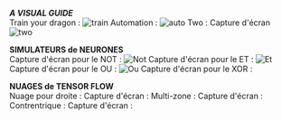 ***A VISUAL GUIDE***  
Train your dragon :  ![train](https://github.com/user-attachments/assets/bac2dda6-40d3-4d92-adf7-c50988f01589)
Automation :  ![auto](https://github.com/user-attachments/assets/25e7cda4-3b1f-46c7-8088-fc4cfc9eee6f)
Two : Capture d'écran  ![two](https://github.com/user-attachments/assets/aad4a0d0-b56e-4c0f-87bc-c4265b3a6bcf)


**SIMULATEURS de NEURONES**  
Capture d'écran  pour le NOT  : ![Not](https://github.com/user-attachments/assets/4fc87da5-885c-4113-b33d-9f0b323bc092)
Capture d'écran pour le ET  : ![Et](https://github.com/user-attachments/assets/214621db-11e9-48c3-b6ec-99738d7ba61a)
Capture d'écran pour le OU  : ![Ou](https://github.com/user-attachments/assets/72d51df4-b3b1-4b5d-b46a-63aa817e328e)
Capture d'écran pour le XOR  :

**NUAGES de TENSOR FLOW**  
Nuage pour droite : Capture d'écran :
Multi-zone : Capture d'écran :
Contrentrique : Capture d'écran : 
